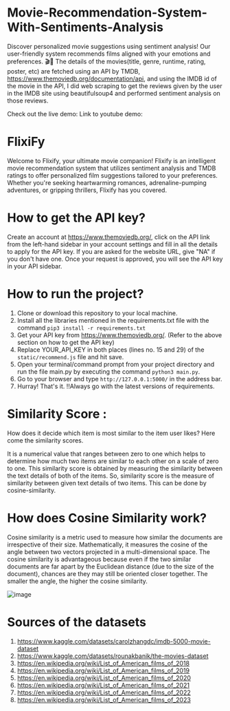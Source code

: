 # Movie-Recommendation-System-With-Sentiments-Analysis

Discover personalized movie suggestions using sentiment analysis! Our user-friendly system recommends films aligned with your emotions and preferences. 🎬🍿
The details of the movies(title, genre, runtime, rating, poster, etc) are fetched using an API by TMDB, https://www.themoviedb.org/documentation/api, and using the IMDB id of the movie in the API, I did web scraping to get the reviews given by the user in the IMDB site using beautifulsoup4 and performed sentiment analysis on those reviews.

Check out the
live demo:
Link to youtube demo:
# FlixiFy
Welcome to Flixify, your ultimate movie companion! Flixify is an intelligent movie recommendation system that utilizes sentiment analysis and TMDB ratings to offer personalized film suggestions tailored to your preferences. Whether you're seeking heartwarming romances, adrenaline-pumping adventures, or gripping thrillers, Flixify has you covered.




# How to get the API key?
Create an account at https://www.themoviedb.org/, click on the API link from the left-hand sidebar in your account settings and fill in all the details to apply for the API key. If you are asked for the website URL, give "NA" if you don't have one. Once your request is approved, you will see the API key in your API sidebar.
# How to run the project?
1. Clone or download this repository to your local machine.
2. Install all the libraries mentioned in the requirements.txt file with the command `pip3 install -r requirements.txt`
3. Get your API key from https://www.themoviedb.org/. (Refer to the above section on how to get the API key)
4. Replace YOUR_API_KEY in both places (lines no. 15 and 29) of the `static/recommend.js` file and hit save.
5. Open your terminal/command prompt from your project directory and run the file main.py by executing the command `python3 main.py`.
6. Go to your browser and type `http://127.0.0.1:5000/` in the address bar.
7. Hurray! That's it.
!!Always go with the latest versions of requirements.

# Similarity Score :
How does it decide which item is most similar to the item user likes? Here come the similarity scores.

It is a numerical value that ranges between zero to one which helps to determine how much two items are similar to each other on a scale of zero to one. This similarity score is obtained by measuring the similarity between the text details of both of the items. So, similarity score is the measure of similarity between given text details of two items. This can be done by cosine-similarity.

# How does Cosine Similarity work?
Cosine similarity is a metric used to measure how similar the documents are irrespective of their size. Mathematically, it measures the cosine of the angle between two vectors projected in a multi-dimensional space. The cosine similarity is advantageous because even if the two similar documents are far apart by the Euclidean distance (due to the size of the document), chances are they may still be oriented closer together. The smaller the angle, the higher the cosine similarity.

![image](https://github.com/1412naman/Movie-Recommendation-System-With-Sentiments-Analysis/assets/114249251/be24e112-0a43-446e-ac45-575175c1accd)

# Sources of the datasets
1. https://www.kaggle.com/datasets/carolzhangdc/imdb-5000-movie-dataset
2. https://www.kaggle.com/datasets/rounakbanik/the-movies-dataset
3. https://en.wikipedia.org/wiki/List_of_American_films_of_2018
4. https://en.wikipedia.org/wiki/List_of_American_films_of_2019
5. https://en.wikipedia.org/wiki/List_of_American_films_of_2020
6. https://en.wikipedia.org/wiki/List_of_American_films_of_2021
7. https://en.wikipedia.org/wiki/List_of_American_films_of_2022
8. https://en.wikipedia.org/wiki/List_of_American_films_of_2023

